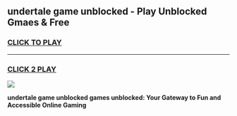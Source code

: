 
## undertale game unblocked - Play Unblocked Gmaes & Free
<h3>
<a href="https://news.freeplayer.one?title=undertale_game_unblocked&ref=23F">CLICK TO PLAY</a></h3>
<hr>

<h3>
<a href="https://news.freeplayer.one?title=undertale_game_unblocked&ref=23F">CLICK 2 PLAY</a>
  
</h3>

<a href="https://news.freeplayer.one?title=undertale_game_unblocked&ref=23F/"><img src="https://clearcache.store/games.png"></a>


**undertale game unblocked games unblocked: Your Gateway to Fun and Accessible Online Gaming**
